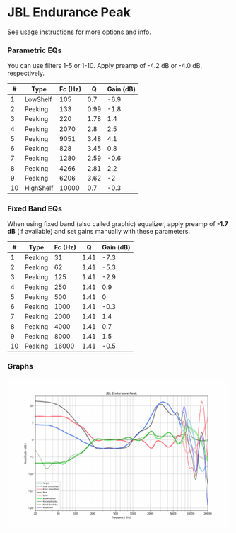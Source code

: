 # JBL Endurance Peak
See [usage instructions](https://github.com/jaakkopasanen/AutoEq#usage) for more options and info.

### Parametric EQs
You can use filters 1-5 or 1-10. Apply preamp of -4.2 dB or -4.0 dB, respectively.

|   # | Type      |   Fc (Hz) |    Q |   Gain (dB) |
|-----|-----------|-----------|------|-------------|
|   1 | LowShelf  |       105 | 0.7  |        -6.9 |
|   2 | Peaking   |       133 | 0.99 |        -1.8 |
|   3 | Peaking   |       220 | 1.78 |         1.4 |
|   4 | Peaking   |      2070 | 2.8  |         2.5 |
|   5 | Peaking   |      9051 | 3.48 |         4.1 |
|   6 | Peaking   |       828 | 3.45 |         0.8 |
|   7 | Peaking   |      1280 | 2.59 |        -0.6 |
|   8 | Peaking   |      4266 | 2.81 |         2.2 |
|   9 | Peaking   |      6206 | 3.62 |        -2   |
|  10 | HighShelf |     10000 | 0.7  |        -0.3 |

### Fixed Band EQs
When using fixed band (also called graphic) equalizer, apply preamp of **-1.7 dB** (if available) and set gains manually with these parameters.

|   # | Type    |   Fc (Hz) |    Q |   Gain (dB) |
|-----|---------|-----------|------|-------------|
|   1 | Peaking |        31 | 1.41 |        -7.3 |
|   2 | Peaking |        62 | 1.41 |        -5.3 |
|   3 | Peaking |       125 | 1.41 |        -2.9 |
|   4 | Peaking |       250 | 1.41 |         0.9 |
|   5 | Peaking |       500 | 1.41 |         0   |
|   6 | Peaking |      1000 | 1.41 |        -0.3 |
|   7 | Peaking |      2000 | 1.41 |         1.4 |
|   8 | Peaking |      4000 | 1.41 |         0.7 |
|   9 | Peaking |      8000 | 1.41 |         1.5 |
|  10 | Peaking |     16000 | 1.41 |        -0.5 |

### Graphs
![](./JBL%20Endurance%20Peak.png)
